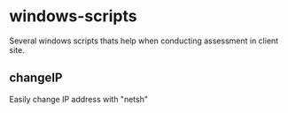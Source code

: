 windows-scripts
=========
Several windows scripts thats help when conducting assessment in client site.

changeIP
---------
Easily change IP address with "netsh"
